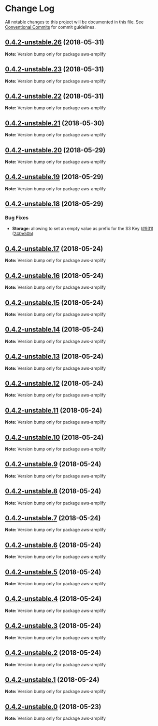 # Change Log

All notable changes to this project will be documented in this file.
See [Conventional Commits](https://conventionalcommits.org) for commit guidelines.

<a name="0.4.2-unstable.26"></a>
## [0.4.2-unstable.26](https://github.com/aws/aws-amplify/compare/aws-amplify@0.4.2-unstable.23...aws-amplify@0.4.2-unstable.26) (2018-05-31)




**Note:** Version bump only for package aws-amplify

<a name="0.4.2-unstable.23"></a>
## [0.4.2-unstable.23](https://github.com/aws/aws-amplify/compare/aws-amplify@0.4.2-unstable.22...aws-amplify@0.4.2-unstable.23) (2018-05-31)




**Note:** Version bump only for package aws-amplify

<a name="0.4.2-unstable.22"></a>
## [0.4.2-unstable.22](https://github.com/aws/aws-amplify/compare/aws-amplify@0.4.2-unstable.21...aws-amplify@0.4.2-unstable.22) (2018-05-31)




**Note:** Version bump only for package aws-amplify

<a name="0.4.2-unstable.21"></a>
## [0.4.2-unstable.21](https://github.com/aws/aws-amplify/compare/aws-amplify@0.4.2-unstable.20...aws-amplify@0.4.2-unstable.21) (2018-05-30)




**Note:** Version bump only for package aws-amplify

<a name="0.4.2-unstable.20"></a>
## [0.4.2-unstable.20](https://github.com/aws/aws-amplify/compare/aws-amplify@0.4.2-unstable.19...aws-amplify@0.4.2-unstable.20) (2018-05-29)




**Note:** Version bump only for package aws-amplify

<a name="0.4.2-unstable.19"></a>
## [0.4.2-unstable.19](https://github.com/aws/aws-amplify/compare/aws-amplify@0.4.2-unstable.18...aws-amplify@0.4.2-unstable.19) (2018-05-29)




**Note:** Version bump only for package aws-amplify

<a name="0.4.2-unstable.18"></a>
## [0.4.2-unstable.18](https://github.com/aws/aws-amplify/compare/aws-amplify@0.4.2-unstable.17...aws-amplify@0.4.2-unstable.18) (2018-05-29)


### Bug Fixes

* **Storage:** allowing to set an empty value as prefix for the S3 Key ([#931](https://github.com/aws/aws-amplify/issues/931)) ([240e50b](https://github.com/aws/aws-amplify/commit/240e50b))




<a name="0.4.2-unstable.17"></a>
## [0.4.2-unstable.17](https://github.com/aws/aws-amplify/compare/aws-amplify@0.4.2-unstable.16...aws-amplify@0.4.2-unstable.17) (2018-05-24)




**Note:** Version bump only for package aws-amplify

<a name="0.4.2-unstable.16"></a>
## [0.4.2-unstable.16](https://github.com/aws/aws-amplify/compare/aws-amplify@0.4.2-unstable.15...aws-amplify@0.4.2-unstable.16) (2018-05-24)




**Note:** Version bump only for package aws-amplify

<a name="0.4.2-unstable.15"></a>
## [0.4.2-unstable.15](https://github.com/aws/aws-amplify/compare/aws-amplify@0.4.2-unstable.14...aws-amplify@0.4.2-unstable.15) (2018-05-24)




**Note:** Version bump only for package aws-amplify

<a name="0.4.2-unstable.14"></a>
## [0.4.2-unstable.14](https://github.com/aws/aws-amplify/compare/aws-amplify@0.4.2-unstable.13...aws-amplify@0.4.2-unstable.14) (2018-05-24)




**Note:** Version bump only for package aws-amplify

<a name="0.4.2-unstable.13"></a>
## [0.4.2-unstable.13](https://github.com/aws/aws-amplify/compare/aws-amplify@0.4.2-unstable.12...aws-amplify@0.4.2-unstable.13) (2018-05-24)




**Note:** Version bump only for package aws-amplify

<a name="0.4.2-unstable.12"></a>
## [0.4.2-unstable.12](https://github.com/aws/aws-amplify/compare/aws-amplify@0.4.2-unstable.11...aws-amplify@0.4.2-unstable.12) (2018-05-24)




**Note:** Version bump only for package aws-amplify

<a name="0.4.2-unstable.11"></a>
## [0.4.2-unstable.11](https://github.com/aws/aws-amplify/compare/aws-amplify@0.4.2-unstable.10...aws-amplify@0.4.2-unstable.11) (2018-05-24)




**Note:** Version bump only for package aws-amplify

<a name="0.4.2-unstable.10"></a>
## [0.4.2-unstable.10](https://github.com/aws/aws-amplify/compare/aws-amplify@0.4.1...aws-amplify@0.4.2-unstable.10) (2018-05-24)




**Note:** Version bump only for package aws-amplify

<a name="0.4.2-unstable.9"></a>
## [0.4.2-unstable.9](https://github.com/aws/aws-amplify/compare/aws-amplify@0.4.2-unstable.8...aws-amplify@0.4.2-unstable.9) (2018-05-24)




**Note:** Version bump only for package aws-amplify

<a name="0.4.2-unstable.8"></a>
## [0.4.2-unstable.8](https://github.com/aws/aws-amplify/compare/aws-amplify@0.4.2-unstable.7...aws-amplify@0.4.2-unstable.8) (2018-05-24)




**Note:** Version bump only for package aws-amplify

<a name="0.4.2-unstable.7"></a>
## [0.4.2-unstable.7](https://github.com/aws/aws-amplify/compare/aws-amplify@0.4.2-unstable.6...aws-amplify@0.4.2-unstable.7) (2018-05-24)




**Note:** Version bump only for package aws-amplify

<a name="0.4.2-unstable.6"></a>
## [0.4.2-unstable.6](https://github.com/aws/aws-amplify/compare/aws-amplify@0.4.2-unstable.5...aws-amplify@0.4.2-unstable.6) (2018-05-24)




**Note:** Version bump only for package aws-amplify

<a name="0.4.2-unstable.5"></a>
## [0.4.2-unstable.5](https://github.com/aws/aws-amplify/compare/aws-amplify@0.4.2-unstable.4...aws-amplify@0.4.2-unstable.5) (2018-05-24)




**Note:** Version bump only for package aws-amplify

<a name="0.4.2-unstable.4"></a>
## [0.4.2-unstable.4](https://github.com/aws/aws-amplify/compare/aws-amplify@0.4.2-unstable.3...aws-amplify@0.4.2-unstable.4) (2018-05-24)




**Note:** Version bump only for package aws-amplify

<a name="0.4.2-unstable.3"></a>
## [0.4.2-unstable.3](https://github.com/aws/aws-amplify/compare/aws-amplify@0.4.2-unstable.2...aws-amplify@0.4.2-unstable.3) (2018-05-24)




**Note:** Version bump only for package aws-amplify

<a name="0.4.2-unstable.2"></a>
## [0.4.2-unstable.2](https://github.com/aws/aws-amplify/compare/aws-amplify@0.4.2-unstable.1...aws-amplify@0.4.2-unstable.2) (2018-05-24)




**Note:** Version bump only for package aws-amplify

<a name="0.4.2-unstable.1"></a>
## [0.4.2-unstable.1](https://github.com/aws/aws-amplify/compare/aws-amplify@0.4.2-unstable.0...aws-amplify@0.4.2-unstable.1) (2018-05-24)




**Note:** Version bump only for package aws-amplify

<a name="0.4.2-unstable.0"></a>
## [0.4.2-unstable.0](https://github.com/aws/aws-amplify/compare/aws-amplify@0.4.1...aws-amplify@0.4.2-unstable.0) (2018-05-23)




**Note:** Version bump only for package aws-amplify
